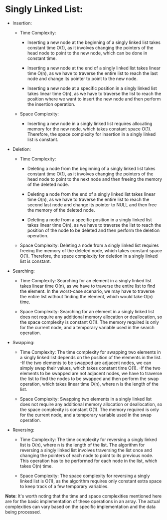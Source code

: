 # Singly Linked List:
- Insertion:
    - Time Complexity:
        - Inserting a new node at the beginning of a singly linked list takes constant time O(1), as it involves changing the pointers of the head node to point to the new node, which can be done in constant time.

        - Inserting a new node at the end of a singly linked list takes linear time O(n), as we have to traverse the entire list to reach the last node and change its pointer to point to the new node.

        - Inserting a new node at a specific position in a singly linked list takes linear time O(n), as we have to traverse the list to reach the position where we want to insert the new node and then perform the insertion operation.

    - Space Complexity:
        - Inserting a new node in a singly linked list requires allocating memory for the new node, which takes constant space O(1). Therefore, the space complexity for insertion in a singly linked list is constant.

- Deletion:
    - Time Complexity:
        - Deleting a node from the beginning of a singly linked list takes constant time O(1), as it involves changing the pointers of the head node to point to the next node and then freeing the memory of the deleted node.

        - Deleting a node from the end of a singly linked list takes linear time O(n), as we have to traverse the entire list to reach the second last node and change its pointer to NULL and then free the memory of the deleted node.

        - Deleting a node from a specific position in a singly linked list takes linear time O(n), as we have to traverse the list to reach the position of the node to be deleted and then perform the deletion operation.

    - Space Complexity: Deleting a node from a singly linked list requires freeing the memory of the deleted node, which takes constant space O(1). Therefore, the space complexity for deletion in a singly linked list is constant.

- Searching:
    - Time Complexity: Searching for an element in a singly linked list takes linear time O(n), as we have to traverse the entire list to find the element. In the worst-case scenario, we may have to traverse the entire list without finding the element, which would take O(n) time.

    - Space Complexity: Searching for an element in a singly linked list does not require any additional memory allocation or deallocation, so the space complexity is constant O(1). The memory required is only for the current node, and a temporary variable used in the search operation.

- Swapping:
    - Time Complexity: The time complexity for swapping two elements in a singly linked list depends on the position of the elements in the list.
        -If the two elements to be swapped are adjacent nodes, we can simply swap their values, which takes constant time O(1).
        -If the two elements to be swapped are not adjacent nodes, we have to traverse the list to find the nodes to be swapped and then perform the swap operation, which takes linear time O(n), where n is the length of the list.

    - Space Complexity: Swapping two elements in a singly linked list does not require any additional memory allocation or deallocation, so the space complexity is constant O(1). The memory required is only for the current node, and a temporary variable used in the swap operation.

- Reversing:
    - Time Complexity: The time complexity for reversing a singly linked list is O(n), where n is the length of the list. The algorithm for reversing a singly linked list involves traversing the list once and changing the pointers of each node to point to its previous node. This operation has to be performed for each node in the list, which takes O(n) time.

    - Space Complexity: The space complexity for reversing a singly linked list is O(1), as the algorithm requires only constant extra space to keep track of a few temporary variables.

**Note**: It's worth noting that the time and space complexities mentioned here are for the basic implementation of these operations in an array. The actual complexities can vary based on the specific implementation and the data being processed.




